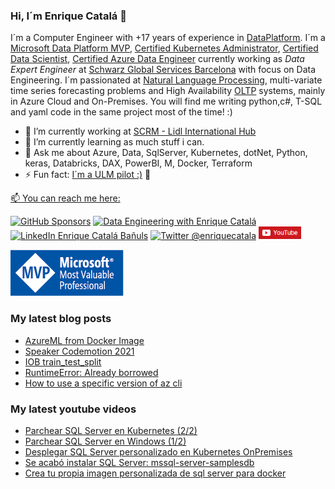 ### Hi, I´m Enrique Catalá 👋 

I´m a Computer Engineer with +17 years of experience in [DataPlatform](https://en.wikipedia.org/wiki/Data_management_platform). I´m a [Microsoft Data Platform MVP](http://mvp.microsoft.com/es-es/mvp/Enrique%20Catala-5000312), [Certified Kubernetes Administrator](https://www.youracclaim.com/badges/0b17b446-3e58-4d13-aa0b-ded041a9260a/public_url), [Certified Data Scientist](https://www.credly.com/badges/6de55996-45bf-4e15-9b4b-b13425a9064a/public_url), [Certified Azure Data Engineer](https://www.credly.com/badges/50e1ce3f-ae34-4ce3-ba2d-a173d03d4e9d/public_url) currently working as _Data Expert Engineer_ at [Schwarz Global Services Barcelona](https://it.schwarz/en/it-hubs/spain) with focus on Data Engineering. I´m passionated at [Natural Language Processing](https://en.wikipedia.org/wiki/Natural_language_processing), multi-variate time series forecasting problems and High Availability [OLTP](https://es.wikipedia.org/wiki/OLTP) systems, mainly in Azure Cloud and On-Premises. You will find me writing python,c#, T-SQL and yaml code in the same project most of the time! :)

- 🔭 I’m currently working at [SCRM - Lidl International Hub](https://www.scrm.es/)
- 🌱 I’m currently learning as much stuff i can.
- 💬 Ask me about Azure, Data, SqlServer, Kubernetes, dotNet, Python, keras, Databricks, DAX, PowerBI, M, Docker, Terraform
- ⚡ Fun fact: [I´m a ULM pilot :)](https://www.youtube.com/watch?v=1gtMmFfKebI) 🛫

<a href="mailto:enrique@enriquecatala.com" >📫 You can reach me here:  </a>
<div>
    <a href="https://github.com/sponsors/enriquecatala"><img src="https://img.shields.io/badge/GitHub_Sponsors--_.svg?style=flat-square&logo=github&logoColor=EA4AAA" alt="GitHub Sponsors"></a>
    <a href="https://enriquecatala.com"><img src="https://img.shields.io/website?down_color=red&down_message=down&label=enriquecatala.com&up_color=46C018&url=https%3A%2F%2Fenriquecatala.com&style=flat-square" alt="Data Engineering with Enrique Catalá"></a>
    <a href="https://www.linkedin.com/in/enriquecatala"><img src="https://img.shields.io/badge/LinkedIn--_.svg?style=flat-square&logo=linkedin" alt="LinkedIn Enrique Catalá Bañuls"></a>
    <a href="https://twitter.com/enriquecatala"><img src="https://img.shields.io/twitter/follow/enriquecatala?color=blue&label=twitter&style=flat-square" alt="Twitter @enriquecatala"></a>
    <a href="https://youtube.com/enriquecatala"><img src="https://raw.githubusercontent.com/enriquecatala/enriquecatala/master/img/youtube.png" alt="Canal de Enrique Catalá" height=20></a>
</div>

<a href="https://mvp.microsoft.com/es-es/PublicProfile/5000312?fullName=Enrique%20Catala"><img src="https://raw.githubusercontent.com/enriquecatala/enriquecatala/master/img/MVP_Logo_horizontal.png" alt="Microsoft DataPlatform MVP Enrique Catalá"></a>

<!--

<script src="https://apis.google.com/js/platform.js"></script> 
<div class="g-ytsubscribe" data-channelid="UCYboHnN6tvFfHqPWZWY82AQ" data-layout="default" data-count="default"></div>

**enriquecatala/enriquecatala** is a ✨ _special_ ✨ repository because its `README.md` (this file) appears on your GitHub profile.

Here are some ideas to get you started:

- 🔭 I’m currently working on ...
- 🌱 I’m currently learning ...
- 👯 I’m looking to collaborate on ...
- 🤔 I’m looking for help with ...
- 💬 Ask me about ...

- 😄 Pronouns: ...
- ⚡ Fun fact: ...
-->

### My latest blog posts
<!-- BLOG-POST-LIST:START -->
- [AzureML from Docker Image](https://enriquecatala.com/2022/01/11/azureml-from-docker-image.html)
- [Speaker Codemotion 2021](https://enriquecatala.com/2021/12/21/codemotion-speaker-deeplearning-state-of-the-art.html)
- [IOB train_test_split](https://enriquecatala.com/2021/09/15/IOB_train_test_split.html)
- [RuntimeError: Already borrowed](https://enriquecatala.com/2021/09/15/RuntimeError-already-borrowed.html)
- [How to use a specific version of az cli](https://enriquecatala.com/2021/09/09/install-specific-version-az-cli.html)
<!-- BLOG-POST-LIST:END -->

### My latest youtube videos
<!-- YOUTUBE-POST-LIST:START -->
- [Parchear SQL Server en Kubernetes &lpar;2/2&rpar;](https://www.youtube.com/watch?v=_koA4vfBQEE)
- [Parchear SQL Server en Windows &lpar;1/2&rpar;](https://www.youtube.com/watch?v=cRduwHDBoNg)
- [Desplegar SQL Server personalizado en Kubernetes OnPremises](https://www.youtube.com/watch?v=ZhoRuib2JLc)
- [Se acabó instalar SQL Server: mssql-server-samplesdb](https://www.youtube.com/watch?v=ULL5nntWn1A)
- [Crea tu propia imagen personalizada de sql server para docker](https://www.youtube.com/watch?v=9M6Ewpcfw9I)
<!-- YOUTUBE-POST-LIST:END -->
